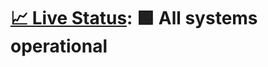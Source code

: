 # [📈 Live Status](https://upptime.github.io/upptime): <!--live status--> **🟩 All systems operational**

